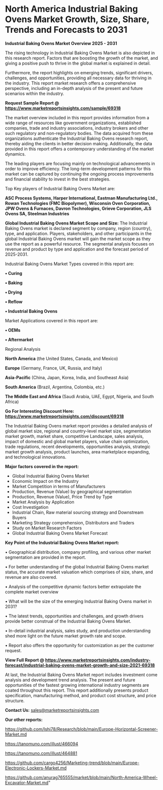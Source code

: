 # North America Industrial Baking Ovens Market Growth, Size, Share, Trends and Forecasts to 2031

<Strong> Industrial Baking Ovens Market Overview 2025 - 2031</strong>

The rising technology in Industrial Baking Ovens Market is also depicted in this research report. Factors that are boosting the growth of the market, and giving a positive push to thrive in the global market is explained in detail.

Furthermore, the report highlights on emerging trends, significant drivers, challenges, and opportunities, providing all necessary data for thriving in the industry. This report market research offers a comprehensive perspective, including an in-depth analysis of the present and future scenarios within the industry.

<strong>Request Sample Report @ <a href=https://www.marketreportsinsights.com/sample/69318>https://www.marketreportsinsights.com/sample/69318</a></strong>

The market overview included in this report provides information from a wide range of resources like government organizations, established companies, trade and industry associations, industry brokers and other such regulatory and non-regulatory bodies. The data acquired from these organizations authenticate the Industrial Baking Ovens research report, thereby aiding the clients in better decision making. Additionally, the data provided in this report offers a contemporary understanding of the market dynamics.

The leading players are focusing mainly on technological advancements in order to improve efficiency. The long-term development patterns for this market can be captured by continuing the ongoing process improvements and financial stability to invest in the best strategies.

Top Key players of Industrial Baking Ovens Market are:

<strong>ASC Process Systems, Harper International, Eastman Manufacturing Ltd., Rowan Technologies (FMC Biopolymer), Wisconsin Oven Corporation, JPW Ovens & Furnaces, Davron Technologies, Grieve Corporation, JLS Ovens SA, Steelman Industries</strong>

<strong><b>Global Industrial Baking Ovens Market Scope and Size:</b></strong>
The Industrial Baking Ovens market is declared segment by company, region (country), type, and application. Players, stakeholders, and other participants in the global Industrial Baking Ovens market will gain the market scope as they use the report as a powerful resource. The segmental analysis focuses on revenue and product by type and application and the forecast period of 2025-2031.

Industrial Baking Ovens Market Types covered in this report are:

<strong>• Curing

• Baking

• Drying

• Reflow

• Industrial Baking Ovens</strong>

Market Applications covered in this report are:

<strong>• OEMs

• Aftermarket</strong> 

Regional Analysis

<strong>North America</strong> (the United States, Canada, and Mexico)

<strong>Europe</strong> (Germany, France, UK, Russia, and Italy)

<strong>Asia-Pacific</strong> (China, Japan, Korea, India, and Southeast Asia)

<strong>South America</strong> (Brazil, Argentina, Colombia, etc.)

<strong>The Middle East and Africa</strong> (Saudi Arabia, UAE, Egypt, Nigeria, and South Africa)

<strong>Go For Interesting Discount Here: <a href=https://www.marketreportsinsights.com/discount/69318>https://www.marketreportsinsights.com/discount/69318</a></strong>

The Industrial Baking Ovens market report provides a detailed analysis of global market size, regional and country-level market size, segmentation market growth, market share, competitive Landscape, sales analysis, impact of domestic and global market players, value chain optimization, trade regulations, recent developments, opportunities analysis, strategic market growth analysis, product launches, area marketplace expanding, and technological innovations.

<strong><b>Major factors covered in the report:</b></strong>
<ul>
  <li>Global Industrial Baking Ovens Market </li>
  <li>Economic Impact on the Industry</li>
  <li>Market Competition in terms of Manufacturers</li>
  <li>Production, Revenue (Value) by geographical segmentation</li>
  <li>Production, Revenue (Value), Price Trend by Type</li>
  <li>Market Analysis by Application</li>
  <li>Cost Investigation</li>
  <li>Industrial Chain, Raw material sourcing strategy and Downstream Buyers</li>
  <li>Marketing Strategy comprehension, Distributors and Traders</li>
  <li>Study on Market Research Factors</li>
  <li>Global Industrial Baking Ovens Market Forecast</li>
</ul>

<strong><b>Key Point of the Industrial Baking Ovens Market report:</b></strong>

• Geographical distribution, company profiling, and various other market segmentation are provided in the report.

• For better understanding of the global Industrial Baking Ovens market status, the accurate market valuation which comprises of size, share, and revenue are also covered.

• Analysis of the competitive dynamic factors better extrapolate the complete market overview

• What will be the size of the emerging Industrial Baking Ovens market in 2031?

• The latest trends, opportunities and challenges, and growth drivers provide better construal of the Industrial Baking Ovens Market.

• In-detail industrial analysis, sales study, and production understanding shed more light on the future market growth rate and scope.

• Report also offers the opportunity for customization as per the customer request.

<strong><b>View Full Report @ <a href=https://www.marketreportsinsights.com/industry-forecast/industrial-baking-ovens-market-growth-and-size-2021-69318>https://www.marketreportsinsights.com/industry-forecast/industrial-baking-ovens-market-growth-and-size-2021-69318</a></b></strong>


At last, the Industrial Baking Ovens Market report includes investment come analysis and development trend analysis. The present and future opportunities of the fastest growing international industry segments are coated throughout this report. This report additionally presents product specification, manufacturing method, and product cost structure, and price structure.

<strong>Contact Us:</strong>
sales@marketreportsinsights.com

<strong>Our other reports:</strong>

<a href=https://github.com/Ishi78/Research/blob/main/Europe-Horizontal-Screener-Market.md>https://github.com/Ishi78/Research/blob/main/Europe-Horizontal-Screener-Market.md</a>

<a href=https://tanomuno.com/illust/466094>https://tanomuno.com/illust/466094</a>

<a href=https://tanomuno.com/illust/464881>https://tanomuno.com/illust/464881</a>

<a href=https://github.com/cargo4256/Marketing-trend/blob/main/Europe-Electronic-Lockers-Market.md>https://github.com/cargo4256/Marketing-trend/blob/main/Europe-Electronic-Lockers-Market.md</a>

<a href=https://github.com/anurag765555/market/blob/main/North-America-Wheel-Excavator-Market.md>https://github.com/anurag765555/market/blob/main/North-America-Wheel-Excavator-Market.md</a>"
